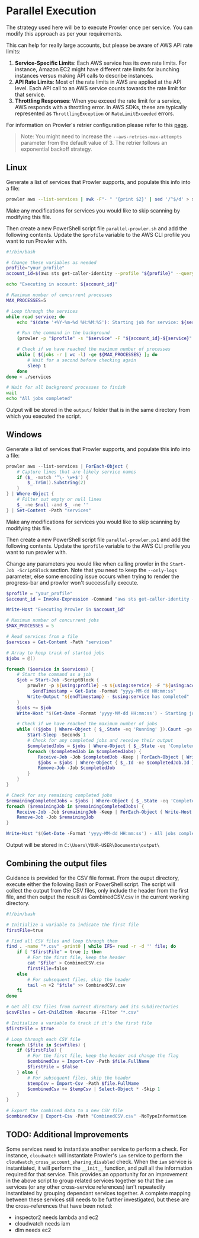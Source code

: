 # Parallel Execution

The strategy used here will be to execute Prowler once per service. You can modify this approach as per your requirements.

This can help for really large accounts, but please be aware of AWS API rate limits:

1. **Service-Specific Limits**: Each AWS service has its own rate limits. For instance, Amazon EC2 might have different rate limits for launching instances versus making API calls to describe instances.
2. **API Rate Limits**: Most of the rate limits in AWS are applied at the API level. Each API call to an AWS service counts towards the rate limit for that service.
3. **Throttling Responses**: When you exceed the rate limit for a service, AWS responds with a throttling error. In AWS SDKs, these are typically represented as `ThrottlingException` or `RateLimitExceeded` errors.

For information on Prowler's retrier configuration please refer to this [page](https://docs.prowler.cloud/en/latest/tutorials/aws/boto3-configuration/).

> Note: You might need to increase the `--aws-retries-max-attempts` parameter from the default value of 3. The retrier follows an exponential backoff strategy.

## Linux

Generate a list of services that Prowler supports, and populate this info into a file:

```bash
prowler aws --list-services | awk -F"- " '{print $2}' | sed '/^$/d' > services
```

Make any modifications for services you would like to skip scanning by modifying this file.

Then create a new PowerShell script file `parallel-prowler.sh` and add the following contents. Update the `$profile` variable to the AWS CLI profile you want to run Prowler with.

```bash
#!/bin/bash

# Change these variables as needed
profile="your_profile"
account_id=$(aws sts get-caller-identity --profile "${profile}" --query 'Account' --output text)

echo "Executing in account: ${account_id}"

# Maximum number of concurrent processes
MAX_PROCESSES=5

# Loop through the services
while read service; do
    echo "$(date '+%Y-%m-%d %H:%M:%S'): Starting job for service: ${service}"

    # Run the command in the background
    (prowler -p "$profile" -s "$service" -F "${account_id}-${service}" --ignore-unused-services --only-logs; echo "$(date '+%Y-%m-%d %H:%M:%S') - ${service} has completed") &

    # Check if we have reached the maximum number of processes
    while [ $(jobs -r | wc -l) -ge ${MAX_PROCESSES} ]; do
        # Wait for a second before checking again
        sleep 1
    done
done < ./services

# Wait for all background processes to finish
wait
echo "All jobs completed"
```

Output will be stored in the `output/` folder that is in the same directory from which you executed the script.

## Windows

Generate a list of services that Prowler supports, and populate this info into a file:

```powershell
prowler aws --list-services | ForEach-Object {
    # Capture lines that are likely service names
    if ($_ -match '^\- \w+$') {
        $_.Trim().Substring(2)
    }
} | Where-Object {
    # Filter out empty or null lines
    $_ -ne $null -and $_ -ne ''
} | Set-Content -Path "services"
```

Make any modifications for services you would like to skip scanning by modifying this file.

Then create a new PowerShell script file `parallel-prowler.ps1` and add the following contents. Update the `$profile` variable to the AWS CLI profile you want to run prowler with.

Change any parameters you would like when calling prowler in the `Start-Job -ScriptBlock` section. Note that you need to keep the `--only-logs` parameter, else some encoding issue occurs when trying to render the progress-bar and prowler won't successfully execute.

```powershell
$profile = "your_profile"
$account_id = Invoke-Expression -Command "aws sts get-caller-identity --profile $profile --query 'Account' --output text"

Write-Host "Executing Prowler in $account_id"

# Maximum number of concurrent jobs
$MAX_PROCESSES = 5

# Read services from a file
$services = Get-Content -Path "services"

# Array to keep track of started jobs
$jobs = @()

foreach ($service in $services) {
    # Start the command as a job
    $job = Start-Job -ScriptBlock {
        prowler -p ${using:profile} -s ${using:service} -F "${using:account_id}-${using:service}" --ignore-unused-services --only-logs
	      $endTimestamp = Get-Date -Format "yyyy-MM-dd HH:mm:ss"
        Write-Output "${endTimestamp} - $using:service has completed"
    }
    $jobs += $job
    Write-Host "$(Get-Date -Format 'yyyy-MM-dd HH:mm:ss') - Starting job for service: $service"

    # Check if we have reached the maximum number of jobs
    while (($jobs | Where-Object { $_.State -eq 'Running' }).Count -ge $MAX_PROCESSES) {
        Start-Sleep -Seconds 1
        # Check for any completed jobs and receive their output
        $completedJobs = $jobs | Where-Object { $_.State -eq 'Completed' }
        foreach ($completedJob in $completedJobs) {
            Receive-Job -Job $completedJob -Keep | ForEach-Object { Write-Host $_ }
            $jobs = $jobs | Where-Object { $_.Id -ne $completedJob.Id }
            Remove-Job -Job $completedJob
        }
    }
}

# Check for any remaining completed jobs
$remainingCompletedJobs = $jobs | Where-Object { $_.State -eq 'Completed' }
foreach ($remainingJob in $remainingCompletedJobs) {
    Receive-Job -Job $remainingJob -Keep | ForEach-Object { Write-Host $_ }
    Remove-Job -Job $remainingJob
}

Write-Host "$(Get-Date -Format 'yyyy-MM-dd HH:mm:ss') - All jobs completed"
```

Output will be stored in `C:\Users\YOUR-USER\Documents\output\`

## Combining the output files

Guidance is provided for the CSV file format. From the ouput directory, execute either the following Bash or PowerShell script. The script will collect the output from the CSV files, only include the header from the first file, and then output the result as CombinedCSV.csv in the current working directory.

```bash
#!/bin/bash

# Initialize a variable to indicate the first file
firstFile=true

# Find all CSV files and loop through them
find . -name "*.csv" -print0 | while IFS= read -r -d '' file; do
    if [ "$firstFile" = true ]; then
        # For the first file, keep the header
        cat "$file" > CombinedCSV.csv
        firstFile=false
    else
        # For subsequent files, skip the header
        tail -n +2 "$file" >> CombinedCSV.csv
    fi
done
```

```powershell
# Get all CSV files from current directory and its subdirectories
$csvFiles = Get-ChildItem -Recurse -Filter "*.csv"

# Initialize a variable to track if it's the first file
$firstFile = $true

# Loop through each CSV file
foreach ($file in $csvFiles) {
    if ($firstFile) {
        # For the first file, keep the header and change the flag
        $combinedCsv = Import-Csv -Path $file.FullName
        $firstFile = $false
    } else {
        # For subsequent files, skip the header
        $tempCsv = Import-Csv -Path $file.FullName
        $combinedCsv += $tempCsv | Select-Object * -Skip 1
    }
}

# Export the combined data to a new CSV file
$combinedCsv | Export-Csv -Path "CombinedCSV.csv" -NoTypeInformation
```

## TODO: Additional Improvements

Some services need to instantiate another service to perform a check. For instance, `cloudwatch` will instantiate Prowler's `iam` service to perform the `cloudwatch_cross_account_sharing_disabled` check. When the `iam` service is instantiated, it will perform the `__init__` function, and pull all the information required for that service. This provides an opportunity for an improvement in the above script to group related services together so that the `iam` services (or any other cross-service references) isn't repeatedily instantiated by grouping dependant services together. A complete mapping between these services still needs to be further investigated, but these are the cross-references that have been noted:

* inspector2 needs lambda and ec2
* cloudwatch needs iam
* dlm needs ec2
